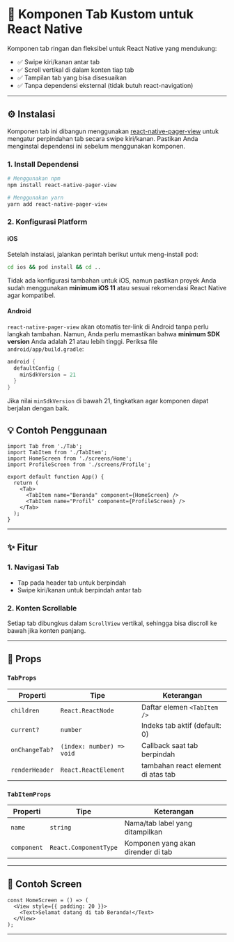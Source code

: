 # 📱 Komponen Tab Kustom untuk React Native

Komponen tab ringan dan fleksibel untuk React Native yang mendukung:

- ✅ Swipe kiri/kanan antar tab
- ✅ Scroll vertikal di dalam konten tiap tab
- ✅ Tampilan tab yang bisa disesuaikan
- ✅ Tanpa dependensi eksternal (tidak butuh react-navigation)

---

## ⚙️ Instalasi

Komponen tab ini dibangun menggunakan [react-native-pager-view](https://github.com/callstack/react-native-pager-view) untuk mengatur perpindahan tab secara swipe kiri/kanan.
Pastikan Anda menginstal dependensi ini sebelum menggunakan komponen.

### 1. Install Dependensi

```sh
# Menggunakan npm
npm install react-native-pager-view

# Menggunakan yarn
yarn add react-native-pager-view
```

### 2. Konfigurasi Platform

#### iOS

Setelah instalasi, jalankan perintah berikut untuk meng-install pod:

```sh
cd ios && pod install && cd ..
```

Tidak ada konfigurasi tambahan untuk iOS, namun pastikan proyek Anda sudah menggunakan **minimum iOS 11** atau sesuai rekomendasi React Native agar kompatibel.

#### Android

`react-native-pager-view` akan otomatis ter-link di Android tanpa perlu langkah tambahan.
Namun, Anda perlu memastikan bahwa **minimum SDK version** Anda adalah 21 atau lebih tinggi.
Periksa file `android/app/build.gradle`:

```gradle
android {
  defaultConfig {
    minSdkVersion = 21
  }
}
```

Jika nilai `minSdkVersion` di bawah 21, tingkatkan agar komponen dapat berjalan dengan baik.

## 💡 Contoh Penggunaan

```tsx
import Tab from './Tab';
import TabItem from './TabItem';
import HomeScreen from './screens/Home';
import ProfileScreen from './screens/Profile';

export default function App() {
  return (
    <Tab>
      <TabItem name="Beranda" component={HomeScreen} />
      <TabItem name="Profil" component={ProfileScreen} />
    </Tab>
  );
}
```

---

## ✨ Fitur

### 1. Navigasi Tab

- Tap pada header tab untuk berpindah
- Swipe kiri/kanan untuk berpindah antar tab

### 2. Konten Scrollable

Setiap tab dibungkus dalam `ScrollView` vertikal, sehingga bisa discroll ke bawah jika konten panjang.

---

## 🧩 Props

### `TabProps`

| Properti       | Tipe                      | Keterangan                    |
| -------------- | ------------------------- | ----------------------------- |
| `children`     | `React.ReactNode`         | Daftar elemen `<TabItem />`   |
| `current?`     | `number`                  | Indeks tab aktif (default: 0) |
| `onChangeTab?` | `(index: number) => void` | Callback saat tab berpindah   |
| `renderHeader` | `React.ReactElement` |  tambahan react element di atas tab  |

### `TabItemProps`

| Properti    | Tipe                  | Keterangan                         |
| ----------- | --------------------- | ---------------------------------- |
| `name`      | `string`              | Nama/tab label yang ditampilkan    |
| `component` | `React.ComponentType` | Komponen yang akan dirender di tab |

---

## 🧪 Contoh Screen

```tsx
const HomeScreen = () => (
  <View style={{ padding: 20 }}>
    <Text>Selamat datang di tab Beranda!</Text>
  </View>
);
```

---

